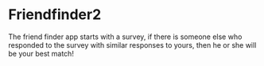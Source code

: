 # Friendfinder2

The friend finder app starts with a survey, 
if there is someone else who responded to the survey
with similar responses to yours, then he or she will be
your best match!
